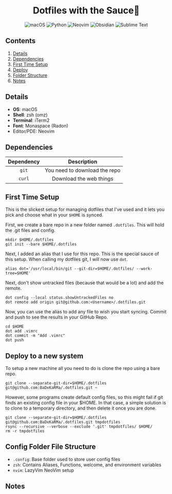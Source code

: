 <div align="center">
    <h1>Dotfiles with the Sauce🍝</h1>

![macOS](https://img.shields.io/badge/mac%20os-000000?style=for-the-badge&logo=macos&logoColor=F0F0F0)
![Python](https://img.shields.io/badge/python-3670A0?style=for-the-badge&logo=python&logoColor=ffdd54)
![Neovim](https://img.shields.io/badge/NeoVim-%2357A143.svg?&style=for-the-badge&logo=neovim&logoColor=white)
![Obsidian](https://img.shields.io/badge/Obsidian-%23483699.svg?style=for-the-badge&logo=obsidian&logoColor=white)
![Sublime Text](https://img.shields.io/badge/sublime_text-%23575757.svg?style=for-the-badge&logo=sublime-text&logoColor=important)

</div>

## Contents

1. [Details](#details)
1. [Dependencies](#dependencies)
1. [First Time Setup](#firsttime)
1. [Deploy](#deploy)
1. [Folder Structure](#folderStructure)
1. [Notes](#notes)

<a name="details"></a>

## Details

- **OS**: macOS
- **Shell**: zsh (omz)
- **Terminal**: iTerm2
- **Font**: Monaspace (Radon)
- Editor/PDE: Neovim

<a name="dependencies"></a>

## Dependencies

| Dependency |          Description          |
| :--------: | :---------------------------: |
|   `git`    | You need to download the repo |
|   `curl`   |    Download the web things    |

<a name="firsttime"></a>

## First Time Setup

This is the slickest setup for managing dotfiles that I've used and it lets you pick and choose what in your `$HOME` is synced.

First, we create a bare repo in a new folder named `.dotfiles`. This will hold the .git files and config.

```
mkdir $HOME/.dotfiles
git init --bare $HOME/.dotfiles
```

Next, I added an alias that I use for this repo. This is the special sauce of this setup. When calling my dotfiles git, I will now use `dot`.

```
alias dot='/usr/local/bin/git --git-dir=$HOME/.dotfiles/ --work-tree=$HOME'
```

Next, don't show untracked files (because that would be a lot) and add the remote.

```
dot config --local status.showUntrackedFiles no
dot remote add origin git@github.com:<Username>/.dotfiles.git
```

Now, you can use the alias to add any file to wish you start syncing. Commit and push to see the results in your GitHub Repo.

```
cd $HOME
dot add .vimrc
dot commit -m "Add .vimrc"
dot push
```

<a name="deploy"></a>

## Deploy to a new system

To setup a new machine all you need to do is clone the repo using a bare repo.

```
git clone --separate-git-dir=$HOME/.dotfiles git@github.com:BaDxKaRMa/.dotfiles.git ~
```

However, some programs create default config files, so this might fail if git finds an existing config file in your $HOME. In that case, a simple solution is to clone to a temporary directory, and then delete it once you are done.

```
git clone --separate-git-dir=$HOME/.dotfiles git@github.com:BaDxKaRMa/.dotfiles.git tmpdotfiles
rsync --recursive --verbose --exclude '.git' tmpdotfiles/ $HOME/
rm -r tmpdotfiles
```

<a name="folderStructure"></a>

## Config Folder File Structure

- `.config`: Base folder used to store user config files
- `zsh`: Contains Aliases, Functions, welcome, and environment variables
- `nvim`: LazyVim NeoVim setup

<a name="notes"></a>

## Notes
